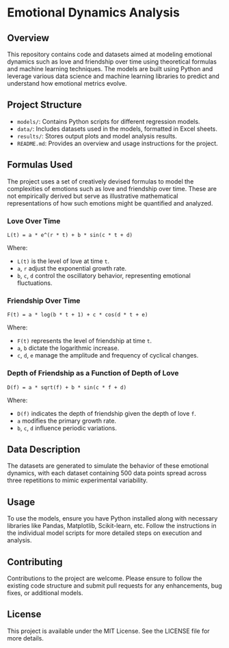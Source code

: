 
# Emotional Dynamics Analysis

## Overview
This repository contains code and datasets aimed at modeling emotional dynamics such as love and friendship over time using theoretical formulas and machine learning techniques. The models are built using Python and leverage various data science and machine learning libraries to predict and understand how emotional metrics evolve.

## Project Structure
- `models/`: Contains Python scripts for different regression models.
- `data/`: Includes datasets used in the models, formatted in Excel sheets.
- `results/`: Stores output plots and model analysis results.
- `README.md`: Provides an overview and usage instructions for the project.

## Formulas Used
The project uses a set of creatively devised formulas to model the complexities of emotions such as love and friendship over time. These are not empirically derived but serve as illustrative mathematical representations of how such emotions might be quantified and analyzed.

### Love Over Time
```
L(t) = a * e^(r * t) + b * sin(c * t + d)
```
Where:
- `L(t)` is the level of love at time `t`.
- `a`, `r` adjust the exponential growth rate.
- `b`, `c`, `d` control the oscillatory behavior, representing emotional fluctuations.

### Friendship Over Time
```
F(t) = a * log(b * t + 1) + c * cos(d * t + e)
```
Where:
- `F(t)` represents the level of friendship at time `t`.
- `a`, `b` dictate the logarithmic increase.
- `c`, `d`, `e` manage the amplitude and frequency of cyclical changes.

### Depth of Friendship as a Function of Depth of Love
```
D(f) = a * sqrt(f) + b * sin(c * f + d)
```
Where:
- `D(f)` indicates the depth of friendship given the depth of love `f`.
- `a` modifies the primary growth rate.
- `b`, `c`, `d` influence periodic variations.

## Data Description
The datasets are generated to simulate the behavior of these emotional dynamics, with each dataset containing 500 data points spread across three repetitions to mimic experimental variability.

## Usage
To use the models, ensure you have Python installed along with necessary libraries like Pandas, Matplotlib, Scikit-learn, etc. Follow the instructions in the individual model scripts for more detailed steps on execution and analysis.

## Contributing
Contributions to the project are welcome. Please ensure to follow the existing code structure and submit pull requests for any enhancements, bug fixes, or additional models.

## License
This project is available under the MIT License. See the LICENSE file for more details.

